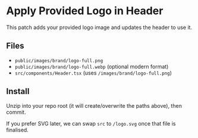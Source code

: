 # Apply Provided Logo in Header

This patch adds your provided logo image and updates the header to use it.

## Files

- `public/images/brand/logo-full.png`
- `public/images/brand/logo-full.webp` (optional modern format)
- `src/components/Header.tsx` (uses `/images/brand/logo-full.png`)

## Install

Unzip into your repo root (it will create/overwrite the paths above), then commit.

If you prefer SVG later, we can swap `src` to `/logo.svg` once that file is finalised.
